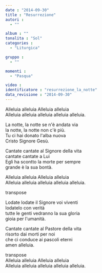 ```yaml
---
date : "2014-09-30"
title : "Resurrezione"
autori : 
  - ""

album : ""
tonalita : "Sol"
categories : 
  - "Liturgica"

gruppo : 
  - ""

momenti : 
  - "Pasqua"

video : 
identificatore : "resurrezione_la_notte"
data_revisione : "2014-09-30"
---
```

  
  
Alleluia alleluia  Alleluia alleluia  
Alleluia alleluia alleluia alleluia alleluia.  
  
  
La notte, la notte se n'è andata via  
la notte, la notte non c'è più.  
Tu ci hai donato l'alba nuova  
Cristo Signore Gesù.  
  
  
Cantate cantate al Signore della vita  
cantate cantate a Lui  
Egli ha scontto la morte per sempre  
grande è la sua bontà.  
  
  
Alleluia alleluia  Alleluia alleluia  
Alleluia alleluia alleluia alleluia alleluia.   
   
transpose  
  
Lodate lodate il Signore voi viventi  
lodatelo con verità  
tutte le genti vedranno la sua gloria  
gioia per l'umanità.  
  
  
Cantate cantate al Pastore della vita  
risorto dai morti per noi  
che ci conduce ai pascoli eterni  
amen alleluia.  
  
  
transpose  
Alleluia alleluia  Alleluia alleluia  
Alleluia alleluia alleluia alleluia alleluia.  
  
